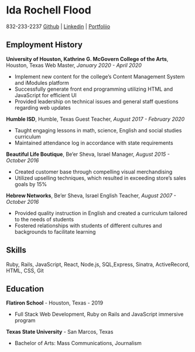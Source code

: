 # Ida Rochell Flood

832-233-2237
[Github](https://github.com/Codiegirl) | [Linkedin](https://www.linkedin.com/in/rochell-flood-3aab06145/) | [Portfoliio](https://rochellflood.com/)


## Employment History
__University of Houston, Kathrine G. McGovern College of the Arts__, Houston, Texas
Web Master, _January 2020 - April 2020_
+ Implement new content for the college’s Content Management System and iModules platform
+ Successfully generate front end programming utilizing HTML and JavaScript for efficient UI
+ Provided leadership on technical issues and general staff questions regarding web updates

__Humble ISD__, Humble, Texas
Guest Teacher, _August 2017 - February 2020_
+ Taught engaging lessons in math, science, English and social studies curriculum
+ Maintained attendance log in accordance with state requirements
						
__Beautiful Life Boutique__, Be’er Sheva, Israel
Manager, _August 2015 - October 2016_
+ Created customer base through compelling visual merchandising
+ Utilized upselling techniques, which resulted in exceeding store’s sales goals by 15%
						
__Hebrew Networks__, Be’er Sheva, Israel 
English Teacher, _August 2007 - October 2016_
+ Provided quality instruction in English and created a curriculum tailored to the needs of students 
+ Fostered relationships with students of different cultures and backgrounds to facilitate learning

## Skills
Ruby, Rails, JavaScript, React, Node.js, SQL,Express, Sinatra, ActiveRecord, HTML, CSS, Git

## Education
__Flatiron School__ - Houston, Texas - 2019
+ Full Stack Web Development, Ruby on Rails and JavaScript immersive program

__Texas State University__ - San Marcos, Texas
+ Bachelor of Arts: Mass Communications, Journalism 

